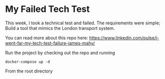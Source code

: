 My Failed Tech Test
=============
This week, I took a technical test and failed. The requirements were simple; Build a tool that mimics the London transport system.

You can read more about this repo here:
https://www.linkedin.com/pulse/i-went-far-my-tech-test-failure-james-mahy/

Run the project by checking out the repo and running

`docker-compose up -d`

From the root directory